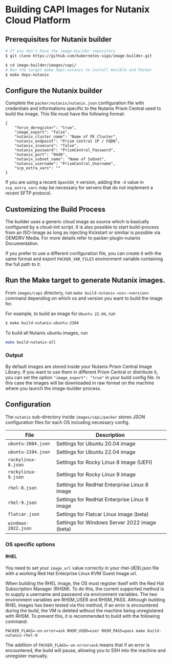 # Building CAPI Images for Nutanix Cloud Platform

## Prerequisites for Nutanix builder

```bash
# If you don't have the image-builder repository
$ git clone https://github.com/kubernetes-sigs/image-builder.git

$ cd image-builder/images/capi/
# Run the target make deps-nutanix to install Ansible and Packer
$ make deps-nutanix
```

## Configure the Nutanix builder

Complete the `packer/nutanix/nutanix.json` configuration file with credentials and informations specific to the Nutanix Prism Central used to build the image.
This file must have the following format:
```
{
    "force_deregister": "true",
    "image_export": "false",
    "nutanix_cluster_name": "Name of PE Cluster",
    "nutanix_endpoint": "Prism Central IP / FQDN",
    "nutanix_insecure": "false",
    "nutanix_password": "PrismCentral_Password",
    "nutanix_port": "9440",
    "nutanix_subnet_name": "Name of Subnet",
    "nutanix_username": "PrismCentral_Username",
    "scp_extra_vars": ""
}
```

If you are using a recent `OpenSSH_9` version, adding the `-O` value in `scp_extra_vars` may be necessary for servers that do not implement a recent SFTP protocol.

## Customizing the Build Process

The builder uses a generic cloud image as source which is basically configured by a cloud-init script.
It is also possible to start build-process from an ISO-Image as long as injecting Kickstart or similiar is possible via OEMDRV Media.
For more details refer to packer-plugin-nutanix Documentation.

If you prefer to use a different configuration file, you can create it with the same format and export `PACKER_VAR_FILES` environment variable containing the full path to it.
## Run the Make target to generate Nutanix images.
From `images/capi` directory, run `make build-nutanix-<os>-<version>` command depending on which os and version you want to build the image for.

For example, to build an image for `Ubuntu 22.04`, run
```bash
$ make build-nutanix-ubuntu-2204
```

To build all Nutanix ubuntu images, run

```bash
make build-nutanix-all
```

### Output

By default images are stored inside your Nutanix Prism Central Image Library. If you want to use them in different Prism Central or distribute it, you can set the option  `"image_export": "true"` in your build config file.
In this case the images will be downloaded in raw format on the machine where you launch the image-builder process.

## Configuration

The `nutanix` sub-directory inside `images/capi/packer` stores JSON configuration files for each OS including necessary config.

| File                | Description                                   |
|---------------------|-----------------------------------------------|
| `ubuntu-2004.json`  | Settings for Ubuntu 20.04 image               |
| `ubuntu-2204.json`  | Settings for Ubuntu 22.04 image               |
| `rockylinux-8.json` | Settings for Rocky Linux 8 image (UEFI)       |
| `rockylinux-9.json` | Settings for Rocky Linux 9 image              |
| `rhel-8.json`       | Settings for RedHat Enterprise Linux 8 image  |
| `rhel-9.json`       | Settings for RedHat Enterprise Linux 9 image  |
| `flatcar.json`      | Settings for Flatcar Linux image (beta)       |
| `windows-2022.json` | Settings for Windows Server 2022 image (beta) |

### OS specific options

#### RHEL

You need to set your `image_url` value correctly in your rhel-(8|9).json file with a working Red Hat Enterprise Linux KVM Guest Image url.

When building the RHEL image, the OS must register itself with the Red Hat Subscription Manager (RHSM). To do this, the current supported method is to supply a username and password via environment variables. The two environment variables are RHSM_USER and RHSM_PASS. Although building RHEL images has been tested via this method, if an error is encountered during the build, the VM is deleted without the machine being unregistered with RHSM. To prevent this, it is recommended to build with the following command:

```
PACKER_FLAGS=-on-error=ask RHSM_USER=user RHSM_PASS=pass make build-nutanix-rhel-9
```

The addition of `PACKER_FLAGS=-on-error=ask` means that if an error is encountered, the build will pause, allowing you to SSH into the machine and unregister manually.